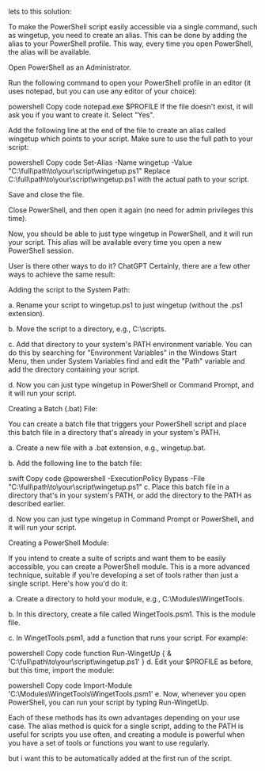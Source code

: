 lets to this solution:

To make the PowerShell script easily accessible via a single command, such as wingetup, you need to create an alias. This can be done by adding the alias to your PowerShell profile. This way, every time you open PowerShell, the alias will be available.

Open PowerShell as an Administrator.

Run the following command to open your PowerShell profile in an editor (it uses notepad, but you can use any editor of your choice):

powershell
Copy code
notepad.exe $PROFILE
If the file doesn't exist, it will ask you if you want to create it. Select "Yes".

Add the following line at the end of the file to create an alias called wingetup which points to your script. Make sure to use the full path to your script:

powershell
Copy code
Set-Alias -Name wingetup -Value "C:\full\path\to\your\script\wingetup.ps1"
Replace C:\full\path\to\your\script\wingetup.ps1 with the actual path to your script.

Save and close the file.

Close PowerShell, and then open it again (no need for admin privileges this time).

Now, you should be able to just type wingetup in PowerShell, and it will run your script. This alias will be available every time you open a new PowerShell session.

User
is there other ways to do it?
ChatGPT
Certainly, there are a few other ways to achieve the same result:

Adding the script to the System Path:

a. Rename your script to wingetup.ps1 to just wingetup (without the .ps1 extension).

b. Move the script to a directory, e.g., C:\scripts.

c. Add that directory to your system's PATH environment variable. You can do this by searching for "Environment Variables" in the Windows Start Menu, then under System Variables find and edit the "Path" variable and add the directory containing your script.

d. Now you can just type wingetup in PowerShell or Command Prompt, and it will run your script.

Creating a Batch (.bat) File:

You can create a batch file that triggers your PowerShell script and place this batch file in a directory that's already in your system's PATH.

a. Create a new file with a .bat extension, e.g., wingetup.bat.

b. Add the following line to the batch file:

swift
Copy code
@powershell -ExecutionPolicy Bypass -File "C:\full\path\to\your\script\wingetup.ps1"
c. Place this batch file in a directory that's in your system's PATH, or add the directory to the PATH as described earlier.

d. Now you can just type wingetup in Command Prompt or PowerShell, and it will run your script.

Creating a PowerShell Module:

If you intend to create a suite of scripts and want them to be easily accessible, you can create a PowerShell module. This is a more advanced technique, suitable if you're developing a set of tools rather than just a single script. Here's how you'd do it:

a. Create a directory to hold your module, e.g., C:\Modules\WingetTools.

b. In this directory, create a file called WingetTools.psm1. This is the module file.

c. In WingetTools.psm1, add a function that runs your script. For example:

powershell
Copy code
function Run-WingetUp {
& 'C:\full\path\to\your\script\wingetup.ps1'
}
d. Edit your $PROFILE as before, but this time, import the module:

powershell
Copy code
Import-Module 'C:\Modules\WingetTools\WingetTools.psm1'
e. Now, whenever you open PowerShell, you can run your script by typing Run-WingetUp.

Each of these methods has its own advantages depending on your use case. The alias method is quick for a single script, adding to the PATH is useful for scripts you use often, and creating a module is powerful when you have a set of tools or functions you want to use regularly.

but i want this to be automatically added at the first run of the script.
